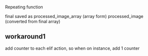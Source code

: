 Repeating function

final saved as processed_image_array (array form)
processed_image (converted from final array)

## workaround1
add counter to each elif action, so when on instance, add 1 counter
